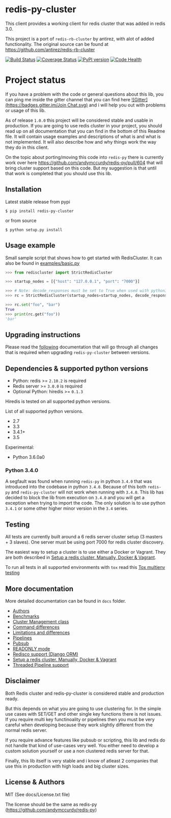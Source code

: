 # redis-py-cluster

This client provides a working client for redis cluster that was added in redis 3.0.

This project is a port of `redis-rb-cluster` by antirez, with alot of added functionality. The original source can be found at https://github.com/antirez/redis-rb-cluster

[![Build Status](https://travis-ci.org/Grokzen/redis-py-cluster.svg?branch=master)](https://travis-ci.org/Grokzen/redis-py-cluster) [![Coverage Status](https://coveralls.io/repos/Grokzen/redis-py-cluster/badge.png)](https://coveralls.io/r/Grokzen/redis-py-cluster) [![PyPI version](https://badge.fury.io/py/redis-py-cluster.svg)](http://badge.fury.io/py/redis-py-cluster) [![Code Health](https://landscape.io/github/Grokzen/redis-py-cluster/unstable/landscape.svg)](https://landscape.io/github/Grokzen/redis-py-cluster/unstable)



# Project status

If you have a problem with the code or general questions about this lib, you can ping me inside the gitter channel that you can find here [![Gitter](https://badges.gitter.im/Join Chat.svg)](https://gitter.im/Grokzen/redis-py-cluster?utm_source=badge&utm_medium=badge&utm_campaign=pr-badge&utm_content=badge) and i will help you out with problems or usage of this lib.

As of release `1.0.0` this project will be considered stable and usable in production. If you are going to use redis cluster in your project, you should read up on all documentation that you can find in the bottom of this Readme file. It will contain usage examples and descriptions of what is and what is not implemented. It will also describe how and why things work the way they do in this client.

On the topic about porting/moving this code into `redis-py` there is currently work over here https://github.com/andymccurdy/redis-py/pull/604 that will bring cluster support based on this code. But my suggestion is that until that work is completed that you should use this lib.



## Installation

Latest stable release from pypi

```
$ pip install redis-py-cluster
```

or from source

```
$ python setup.py install
```



## Usage example

Small sample script that shows how to get started with RedisCluster. It can also be found in [examples/basic.py](examples/basic.py)

```python
>>> from rediscluster import StrictRedisCluster

>>> startup_nodes = [{"host": "127.0.0.1", "port": "7000"}]

>>> # Note: decode_responses must be set to True when used with python3
>>> rc = StrictRedisCluster(startup_nodes=startup_nodes, decode_responses=True)

>>> rc.set("foo", "bar")
True
>>> print(rc.get("foo"))
'bar'
```



## Upgrading instructions

Please read the [following](docs/Upgrading.md) documentation that will go through all changes that is required when upgrading `redis-py-cluster` between versions.



## Dependencies & supported python versions

- Python: redis >= `2.10.2` is required
- Redis server >= `3.0.0` is required
- Optional Python: hiredis >= `0.1.3`

Hiredis is tested on all supported python versions.

List of all supported python versions.

- 2.7
- 3.3
- 3.4.1+
- 3.5

Experimental:

- Python 3.6.0a0


### Python 3.4.0

A segfault was found when running `redis-py` in python `3.4.0` that was introduced into the codebase in python `3.4.0`. Because of this both `redis-py` and `redis-py-cluster` will not work when running with `3.4.0`. This lib has decided to block the lib from execution on `3.4.0` and you will get a exception when trying to import the code. The only solution is to use python `3.4.1` or some other higher minor version in the `3.4` series.



## Testing

All tests are currently built around a 6 redis server cluster setup (3 masters + 3 slaves). One server must be using port 7000 for redis cluster discovery.

The easiest way to setup a cluster is to use either a Docker or Vagrant. They are both described in [Setup a redis cluster. Manually, Docker & Vagrant](docs/Cluster_Setup.md).

To run all tests in all supported environments with `tox` read this [Tox multienv testing](docs/Tox.md)



## More documentation

More detailed documentation can be found in `docs` folder.

- [Authors](docs/Authors)
- [Benchmarks](docs/Benchmarks.md)
- [Cluster Management class](docs/ClusterMgt.md)
- [Command differences](docs/Commands.md)
- [Limitations and differences](docs/Limits_and_differences.md)
- [Pipelines](docs/Pipelines.md)
- [Pubsub](docs/Pubsub.md)
- [READONLY mode](docs/Readonly_mode.md)
- [Redisco support (Django ORM)](docs/Redisco.md)
- [Setup a redis cluster. Manually, Docker & Vagrant](docs/Cluster_Setup.md)
- [Threaded Pipeline support](docs/Threads.md)



## Disclaimer

Both Redis cluster and redis-py-cluster is considered stable and production ready.

But this depends on what you are going to use clustering for. In the simple use cases with SET/GET and other single key functions there is not issues. If you require multi key functinoality or pipelines then you must be very careful when developing because they work slightly different from the normal redis server.

If you require advance features like pubsub or scripting, this lib and redis do not handle that kind of use-cases very well. You either need to develop a custom solution yourself or use a non clustered redis server for that.

Finally, this lib itself is very stable and i know of atleast 2 companies that use this in production with high loads and big cluster sizes.



## License & Authors

MIT (See docs/License.txt file)

The license should be the same as redis-py (https://github.com/andymccurdy/redis-py)
